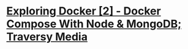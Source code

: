 #  [Exploring Docker [2] - Docker Compose With Node & MongoDB; Traversy Media](https://www.youtube.com/watch?v=hP77Rua1E0c)